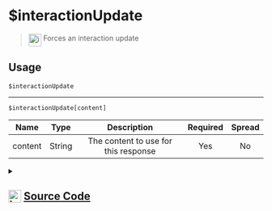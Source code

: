 # $interactionUpdate
> <img align="top" src="https://upload.wikimedia.org/wikipedia/commons/thumb/e/e4/Infobox_info_icon.svg/160px-Infobox_info_icon.svg.png?20150409153300" alt="image" width="25" height="auto"> Forces an interaction update
## Usage
```
$interactionUpdate
```
---
```
$interactionUpdate[content]
```
| Name | Type | Description | Required | Spread
| :---: | :---: | :---: | :---: | :---: |
content | String | The content to use for this response | Yes | No
<details>
<summary>
    
## <img align="top" src="https://cdn4.iconfinder.com/data/icons/iconsimple-logotypes/512/github-512.png" alt="image" width="25" height="auto">  [Source Code](https://github.com/tryforge/ForgeScript-V2/blob/main/src/native/interactionUpdate.ts)
    
</summary>
    
```ts
import { Message } from "discord.js"
import { ArgType, NativeFunction, Return } from "../structures"

export default new NativeFunction({
    name: "$interactionUpdate",
    version: "1.0.3",
    description: "Forces an interaction update",
    unwrap: true,
    brackets: false,
    args: [
        {
            name: "content",
            description: "The content to use for this response",
            required: true,
            type: ArgType.String,
            rest: false,
        },
    ],
    async execute(ctx, [content]) {
        ctx.container.content = content || undefined
        ctx.container.update = true

        if (!this.hasFields) {
            await ctx.container.send(ctx.obj)
            return this.success()
        }

        await ctx.container.send<Message<true>>(ctx.obj)

        return this.success()
    },
})

```
    
</details>